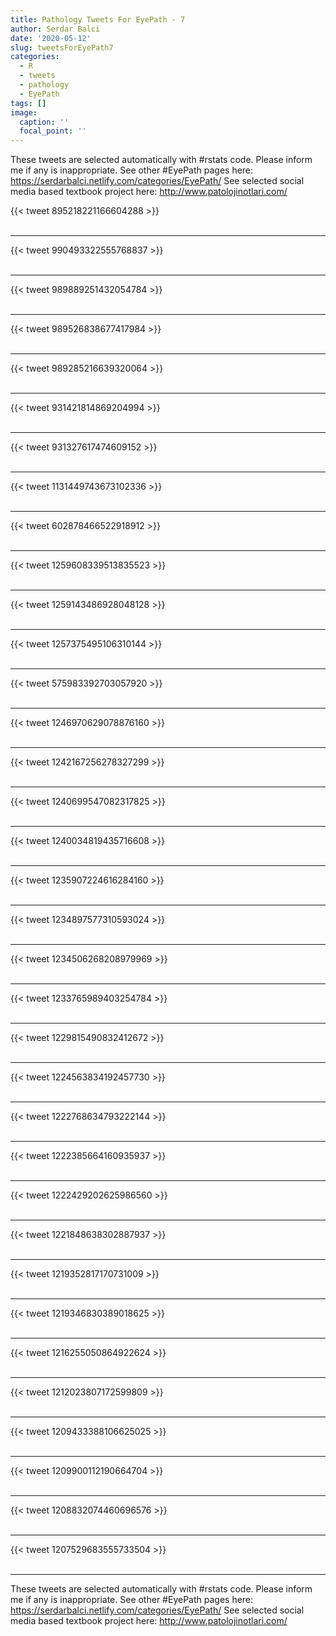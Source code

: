 ```yaml
---
title: Pathology Tweets For EyePath - 7
author: Serdar Balci
date: '2020-05-12'
slug: tweetsForEyePath7
categories:
  - R
  - tweets
  - pathology
  - EyePath
tags: []
image:
  caption: ''
  focal_point: ''
---
```



These tweets are selected automatically with #rstats code. Please inform me if any is inappropriate.
See other #EyePath pages here: https://serdarbalci.netlify.com/categories/EyePath/ 
See selected social media based textbook project here: http://www.patolojinotlari.com/

{{< tweet 895218221166604288 >}}
<br>
<br>
<hr>
{{< tweet 990493322555768837 >}}
<br>
<br>
<hr>
{{< tweet 989889251432054784 >}}
<br>
<br>
<hr>
{{< tweet 989526838677417984 >}}
<br>
<br>
<hr>
{{< tweet 989285216639320064 >}}
<br>
<br>
<hr>
{{< tweet 931421814869204994 >}}
<br>
<br>
<hr>
{{< tweet 931327617474609152 >}}
<br>
<br>
<hr>
{{< tweet 1131449743673102336 >}}
<br>
<br>
<hr>
{{< tweet 602878466522918912 >}}
<br>
<br>
<hr>
{{< tweet 1259608339513835523 >}}
<br>
<br>
<hr>
{{< tweet 1259143486928048128 >}}
<br>
<br>
<hr>
{{< tweet 1257375495106310144 >}}
<br>
<br>
<hr>
{{< tweet 575983392703057920 >}}
<br>
<br>
<hr>
{{< tweet 1246970629078876160 >}}
<br>
<br>
<hr>
{{< tweet 1242167256278327299 >}}
<br>
<br>
<hr>
{{< tweet 1240699547082317825 >}}
<br>
<br>
<hr>
{{< tweet 1240034819435716608 >}}
<br>
<br>
<hr>
{{< tweet 1235907224616284160 >}}
<br>
<br>
<hr>
{{< tweet 1234897577310593024 >}}
<br>
<br>
<hr>
{{< tweet 1234506268208979969 >}}
<br>
<br>
<hr>
{{< tweet 1233765989403254784 >}}
<br>
<br>
<hr>
{{< tweet 1229815490832412672 >}}
<br>
<br>
<hr>
{{< tweet 1224563834192457730 >}}
<br>
<br>
<hr>
{{< tweet 1222768634793222144 >}}
<br>
<br>
<hr>
{{< tweet 1222385664160935937 >}}
<br>
<br>
<hr>
{{< tweet 1222429202625986560 >}}
<br>
<br>
<hr>
{{< tweet 1221848638302887937 >}}
<br>
<br>
<hr>
{{< tweet 1219352817170731009 >}}
<br>
<br>
<hr>
{{< tweet 1219346830389018625 >}}
<br>
<br>
<hr>
{{< tweet 1216255050864922624 >}}
<br>
<br>
<hr>
{{< tweet 1212023807172599809 >}}
<br>
<br>
<hr>
{{< tweet 1209433388106625025 >}}
<br>
<br>
<hr>
{{< tweet 1209900112190664704 >}}
<br>
<br>
<hr>
{{< tweet 1208832074460696576 >}}
<br>
<br>
<hr>
{{< tweet 1207529683555733504 >}}
<br>
<br>
<hr>


These tweets are selected automatically with #rstats code. Please inform me if any is inappropriate.
See other #EyePath pages here: https://serdarbalci.netlify.com/categories/EyePath/ 
See selected social media based textbook project here: http://www.patolojinotlari.com/
